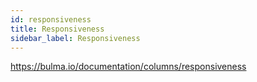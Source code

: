 ```yaml
---
id: responsiveness
title: Responsiveness
sidebar_label: Responsiveness
---
```



https://bulma.io/documentation/columns/responsiveness